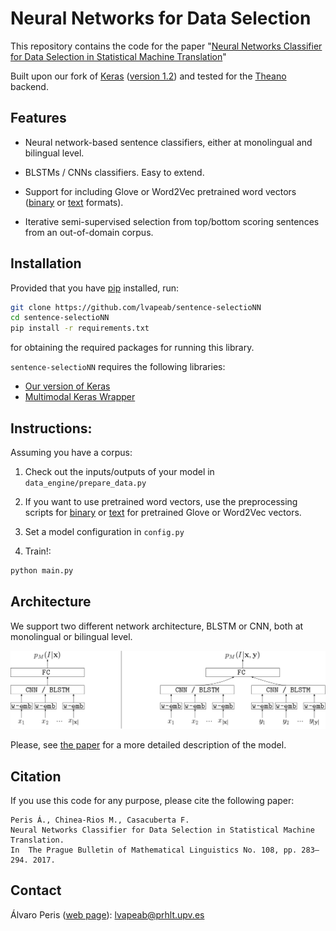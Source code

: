 # Neural Networks for Data Selection 
 
This repository contains the code for the paper "[Neural Networks Classifier for Data Selection in Statistical Machine Translation](https://www.degruyter.com/downloadpdf/j/pralin.2017.108.issue-1/pralin-2017-0027/pralin-2017-0027.pdf)"
 
Built upon our fork of [Keras](https://github.com/MarcBS/keras) ([version 1.2](https://github.com/MarcBS/keras/tree/Keras-1.2-(stable))) and tested for the [Theano](http://deeplearning.net/software/theano)
backend.

## Features

* Neural network-based sentence classifiers, either at monolingual and bilingual level.

* BLSTMs / CNNs classifiers. Easy to extend. 

* Support for including Glove or Word2Vec pretrained word vectors ([binary](https://github.com/lvapeab/sentence-selectioNN/blob/master/utils/preprocess_binary_vectors.py) or [text](https://github.com/lvapeab/sentence-selectioNN/blob/master/utils/preprocess_text_vectors.py) formats).   


* Iterative semi-supervised selection from top/bottom scoring sentences from an out-of-domain corpus. 


## Installation

Provided that you have [pip](https://en.wikipedia.org/wiki/Pip_(package_manager)) installed, run:
  
  ```bash
  git clone https://github.com/lvapeab/sentence-selectioNN
  cd sentence-selectioNN
  pip install -r requirements.txt
  ```
 
 for obtaining the required packages for running this library.
 
`sentence-selectioNN` requires the following libraries:

 - [Our version of Keras](https://github.com/MarcBS/keras) 
 - [Multimodal Keras Wrapper](https://github.com/lvapeab/multimodal_keras_wrapper) 

## Instructions:

Assuming you have a corpus:

1) Check out the inputs/outputs of your model in `data_engine/prepare_data.py`

2) If you want to use pretrained word vectors, use the preprocessing scripts for [binary](https://github.com/lvapeab/sentence-selectioNN/blob/master/utils/preprocess_binary_vectors.py) or [text](https://github.com/lvapeab/sentence-selectioNN/blob/master/utils/preprocess_text_vectors.py) for pretrained Glove or Word2Vec vectors. 

3) Set a model configuration in `config.py`

4) Train!:

  ```bash
 python main.py
 ```

## Architecture

We support two different network architecture, BLSTM or CNN, both at monolingual or bilingual level. 

![NN_Classifier](./docs/sentence_classifier.png)



Please, see [the paper](https://www.degruyter.com/downloadpdf/j/pralin.2017.108.issue-1/pralin-2017-0027/pralin-2017-0027.pdf) for a more detailed description of the model.


## Citation

If you use this code for any purpose, please cite the following paper:

```
Peris Á., Chinea-Rios M., Casacuberta F. 
Neural Networks Classifier for Data Selection in Statistical Machine Translation. 
In  The Prague Bulletin of Mathematical Linguistics No. 108, pp. 283–294. 2017.
```


## Contact

Álvaro Peris ([web page](http://lvapeab.github.io/)): lvapeab@prhlt.upv.es
